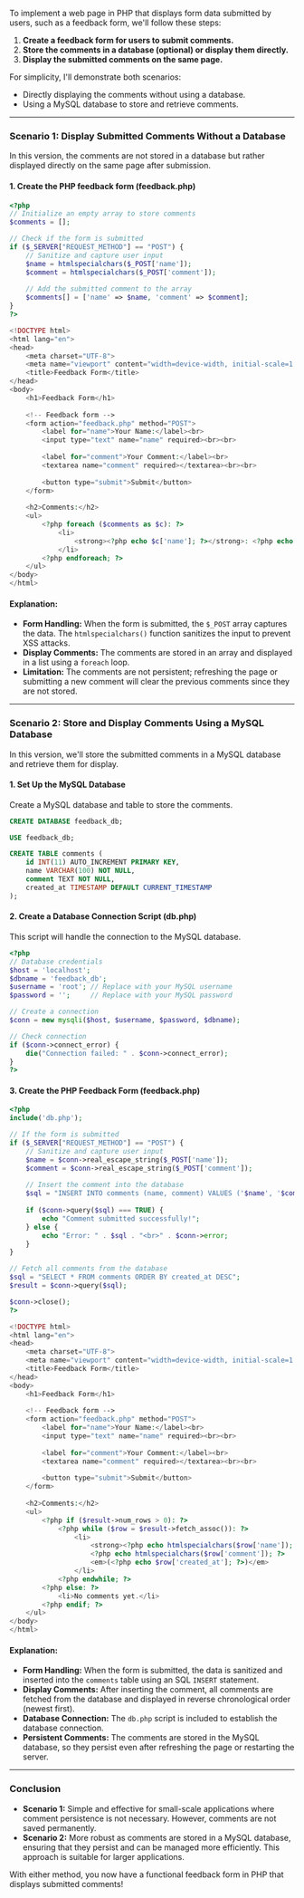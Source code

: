 To implement a web page in PHP that displays form data submitted by users, such as a feedback form, we'll follow these steps:

1. **Create a feedback form for users to submit comments.**
2. **Store the comments in a database (optional) or display them directly.**
3. **Display the submitted comments on the same page.**

For simplicity, I'll demonstrate both scenarios:
- Directly displaying the comments without using a database.
- Using a MySQL database to store and retrieve comments.

---

### Scenario 1: Display Submitted Comments Without a Database

In this version, the comments are not stored in a database but rather displayed directly on the same page after submission.

#### 1. Create the PHP feedback form (feedback.php)

```php
<?php
// Initialize an empty array to store comments
$comments = [];

// Check if the form is submitted
if ($_SERVER["REQUEST_METHOD"] == "POST") {
    // Sanitize and capture user input
    $name = htmlspecialchars($_POST['name']);
    $comment = htmlspecialchars($_POST['comment']);
    
    // Add the submitted comment to the array
    $comments[] = ['name' => $name, 'comment' => $comment];
}
?>

<!DOCTYPE html>
<html lang="en">
<head>
    <meta charset="UTF-8">
    <meta name="viewport" content="width=device-width, initial-scale=1.0">
    <title>Feedback Form</title>
</head>
<body>
    <h1>Feedback Form</h1>
    
    <!-- Feedback form -->
    <form action="feedback.php" method="POST">
        <label for="name">Your Name:</label><br>
        <input type="text" name="name" required><br><br>
        
        <label for="comment">Your Comment:</label><br>
        <textarea name="comment" required></textarea><br><br>
        
        <button type="submit">Submit</button>
    </form>
    
    <h2>Comments:</h2>
    <ul>
        <?php foreach ($comments as $c): ?>
            <li>
                <strong><?php echo $c['name']; ?></strong>: <?php echo $c['comment']; ?>
            </li>
        <?php endforeach; ?>
    </ul>
</body>
</html>
```

#### Explanation:

- **Form Handling:** When the form is submitted, the `$_POST` array captures the data. The `htmlspecialchars()` function sanitizes the input to prevent XSS attacks.
- **Display Comments:** The comments are stored in an array and displayed in a list using a `foreach` loop.
- **Limitation:** The comments are not persistent; refreshing the page or submitting a new comment will clear the previous comments since they are not stored.

---

### Scenario 2: Store and Display Comments Using a MySQL Database

In this version, we'll store the submitted comments in a MySQL database and retrieve them for display.

#### 1. Set Up the MySQL Database

Create a MySQL database and table to store the comments.

```sql
CREATE DATABASE feedback_db;

USE feedback_db;

CREATE TABLE comments (
    id INT(11) AUTO_INCREMENT PRIMARY KEY,
    name VARCHAR(100) NOT NULL,
    comment TEXT NOT NULL,
    created_at TIMESTAMP DEFAULT CURRENT_TIMESTAMP
);
```

#### 2. Create a Database Connection Script (db.php)

This script will handle the connection to the MySQL database.

```php
<?php
// Database credentials
$host = 'localhost';
$dbname = 'feedback_db';
$username = 'root'; // Replace with your MySQL username
$password = '';     // Replace with your MySQL password

// Create a connection
$conn = new mysqli($host, $username, $password, $dbname);

// Check connection
if ($conn->connect_error) {
    die("Connection failed: " . $conn->connect_error);
}
?>
```

#### 3. Create the PHP Feedback Form (feedback.php)

```php
<?php
include('db.php');

// If the form is submitted
if ($_SERVER["REQUEST_METHOD"] == "POST") {
    // Sanitize and capture user input
    $name = $conn->real_escape_string($_POST['name']);
    $comment = $conn->real_escape_string($_POST['comment']);
    
    // Insert the comment into the database
    $sql = "INSERT INTO comments (name, comment) VALUES ('$name', '$comment')";
    
    if ($conn->query($sql) === TRUE) {
        echo "Comment submitted successfully!";
    } else {
        echo "Error: " . $sql . "<br>" . $conn->error;
    }
}

// Fetch all comments from the database
$sql = "SELECT * FROM comments ORDER BY created_at DESC";
$result = $conn->query($sql);

$conn->close();
?>

<!DOCTYPE html>
<html lang="en">
<head>
    <meta charset="UTF-8">
    <meta name="viewport" content="width=device-width, initial-scale=1.0">
    <title>Feedback Form</title>
</head>
<body>
    <h1>Feedback Form</h1>
    
    <!-- Feedback form -->
    <form action="feedback.php" method="POST">
        <label for="name">Your Name:</label><br>
        <input type="text" name="name" required><br><br>
        
        <label for="comment">Your Comment:</label><br>
        <textarea name="comment" required></textarea><br><br>
        
        <button type="submit">Submit</button>
    </form>
    
    <h2>Comments:</h2>
    <ul>
        <?php if ($result->num_rows > 0): ?>
            <?php while ($row = $result->fetch_assoc()): ?>
                <li>
                    <strong><?php echo htmlspecialchars($row['name']); ?></strong>: 
                    <?php echo htmlspecialchars($row['comment']); ?>
                    <em>(<?php echo $row['created_at']; ?>)</em>
                </li>
            <?php endwhile; ?>
        <?php else: ?>
            <li>No comments yet.</li>
        <?php endif; ?>
    </ul>
</body>
</html>
```

#### Explanation:

- **Form Handling:** When the form is submitted, the data is sanitized and inserted into the `comments` table using an SQL `INSERT` statement.
- **Display Comments:** After inserting the comment, all comments are fetched from the database and displayed in reverse chronological order (newest first).
- **Database Connection:** The `db.php` script is included to establish the database connection.
- **Persistent Comments:** The comments are stored in the MySQL database, so they persist even after refreshing the page or restarting the server.

---

### Conclusion

- **Scenario 1:** Simple and effective for small-scale applications where comment persistence is not necessary. However, comments are not saved permanently.
- **Scenario 2:** More robust as comments are stored in a MySQL database, ensuring that they persist and can be managed more efficiently. This approach is suitable for larger applications.

With either method, you now have a functional feedback form in PHP that displays submitted comments!
